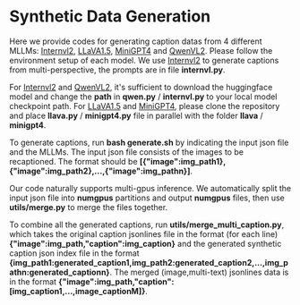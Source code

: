 # Synthetic Data Generation
Here we provide codes for generating caption datas from 4 different MLLMs: [Internvl2](https://huggingface.co/OpenGVLab/InternVL2-8B), [LLaVA1.5](https://github.com/haotian-liu/LLaVA), [MiniGPT4](https://github.com/Vision-CAIR/MiniGPT-4) and [QwenVL2](https://huggingface.co/Qwen/Qwen2-VL-7B-Instruct). Please follow the environment setup of each model. We use [Internvl2](https://huggingface.co/OpenGVLab/InternVL2-8B) to generate captions from multi-perspective, the prompts are in file **internvl.py**.

For [Internvl2](https://huggingface.co/OpenGVLab/InternVL2-8B) and [QwenVL2](https://huggingface.co/Qwen/Qwen2-VL-7B-Instruct), it's sufficient to download the huggingface model and change the **path** in **qwen.py** / **internvl.py** to your local model checkpoint path. For [LLaVA1.5](https://github.com/haotian-liu/LLaVA) and [MiniGPT4](https://github.com/Vision-CAIR/MiniGPT-4), please clone the repository and place **llava.py** / **minigpt4.py** file in parallel with the folder **llava** / **minigpt4**.

To generate captions, run **bash generate.sh** by indicating the input json file and the MLLMs. The input json file consists of the images to be recaptioned. The format should be **[{"image":img_path1},{"image":img_path2},...,{"image":img_pathn}]**.

Our code naturally supports multi-gpus inference. We automatically split the input json file into **numgpus** partitions and output **numgpus** files, then use **utils/merge.py** to merge the files together.

To combine all the generated captions, run **utils/merge_multi_caption.py**, which takes the original caption jsonlines file in the format (for each line) **{"image":img_path,"caption":img_caption}** and the generated synthetic caption json index file in the format **{img_path1:generated_caption1,img_path2:generated_caption2,...,img_pathn:generated_captionn}**. The merged (image,multi-text) jsonlines data is in the format **{"image":img_path,"caption":\[img_caption1,...,image_captionM\]}**.
